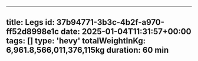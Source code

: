 ---
  title: Legs
  id: 37b94771-3b3c-4b2f-a970-ff52d8998e1c
  date: 2025-01-04T11:31:57+00:00
  tags: []
  type: 'hevy'
  totalWeightInKg: 6,961.8,566,011,376,115kg
  duration: 60 min
  ---
  